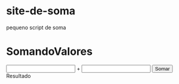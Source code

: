# site-de-soma
pequeno script de soma
<!DOCTYPE html>
<html lang="pt-BR">
<head>
    <meta charset="UTF-8">
    <meta name="viewport" content="width=device-width, initial-scale=1.0">
    <title>Somando Números</title>
</head>
<body>
    <h1>SomandoValores </h1>
        <input type="number" name="txtn1" id= "txtn1"> +
        <input type="numer" name="txtn2" id="txtn2">
        <input type="button" value="Somar" onclick="somar()">
        <div id="res">Resultado</div>
    <script>
        function somar() {
            var tn1 = window.document.getElementById('txtn1')
            var tn2 = window.document.getElementById('txtn2')
            var res = window.document.getElementById('res')
            var n1 = Number(tn1.value)
            var n2 = Number(tn2.value) 
            var s = n1 + n2
            res.innerHTML = "a soma dos valores ${n1} e ${n2} é de ${s}"
        
        }

    </script>
</body>
</html>
